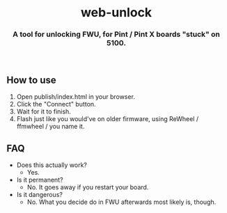 <div align="center">
</br>

# web-unlock
### A tool for unlocking FWU, for Pint / Pint X boards "stuck" on 5100.  
</br>
</div>

## How to use

1. Open publish/index.html in your browser.
1. Click the "Connect" button.
1. Wait for it to finish.
1. Flash just like you would've on older firmware, using ReWheel / ffmwheel / you name it.

## FAQ

- Does this actually work?
  - Yes.
- Is it permanent?
  - No. It goes away if you restart your board.
- Is it dangerous?
  - No. What you decide do in FWU afterwards most likely is, though.
